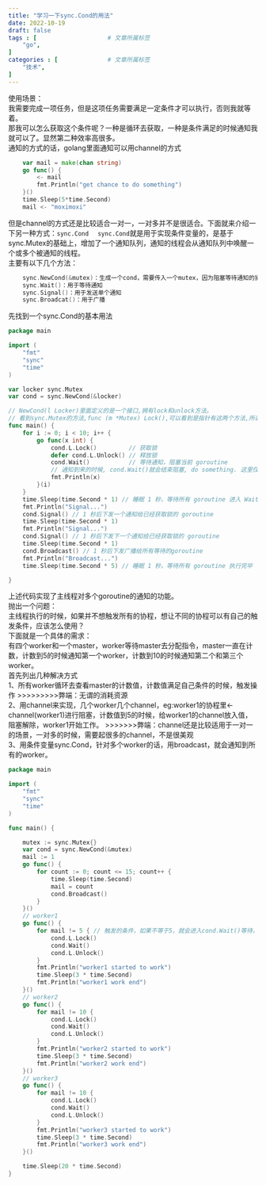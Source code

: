 ```yaml
---
title: "学习一下sync.Cond的用法"
date: 2022-10-19
draft: false
tags : [                    # 文章所属标签
    "go",
]
categories : [              # 文章所属标签
    "技术",
]
---
```


使用场景：  
我需要完成一项任务，但是这项任务需要满足一定条件才可以执行，否则我就等着。  
那我可以怎么获取这个条件呢？一种是循环去获取，一种是条件满足的时候通知我就可以了。显然第二种效率高很多。  
通知的方式的话，golang里面通知可以用channel的方式

```go
	var mail = make(chan string)
    go func() {
        <- mail
        fmt.Println("get chance to do something")
    }()
    time.Sleep(5*time.Second)
    mail <- "moximoxi"
```
但是channel的方式还是比较适合一对一，一对多并不是很适合。下面就来介绍一下另一种方式：`sync.Cond  `
`sync.Cond`就是用于实现条件变量的，是基于sync.Mutex的基础上，增加了一个通知队列，通知的线程会从通知队列中唤醒一个或多个被通知的线程。  
主要有以下几个方法：
```go
	sync.NewCond(&mutex)：生成一个cond，需要传入一个mutex，因为阻塞等待通知的操作以及通知解除阻塞的操作就是基于sync.Mutex来实现的。
	sync.Wait()：用于等待通知
	sync.Signal()：用于发送单个通知
	sync.Broadcat()：用于广播
```

先找到一个sync.Cond的基本用法

```go
package main

import (
	"fmt"
	"sync"
	"time"
)

var locker sync.Mutex
var cond = sync.NewCond(&locker)

// NewCond(l Locker)里面定义的是一个接口,拥有lock和unlock方法。
// 看到sync.Mutex的方法,func (m *Mutex) Lock(),可以看到是指针有这两个方法,所以应该传递的是指针
func main() {
	for i := 0; i < 10; i++ {
		go func(x int) {
			cond.L.Lock()         // 获取锁
			defer cond.L.Unlock() // 释放锁
			cond.Wait()           // 等待通知，阻塞当前 goroutine
			// 通知到来的时候, cond.Wait()就会结束阻塞, do something. 这里仅打印
			fmt.Println(x)
		}(i)
	}
	time.Sleep(time.Second * 1) // 睡眠 1 秒，等待所有 goroutine 进入 Wait 阻塞状态
	fmt.Println("Signal...")
	cond.Signal() // 1 秒后下发一个通知给已经获取锁的 goroutine
	time.Sleep(time.Second * 1)
	fmt.Println("Signal...")
	cond.Signal() // 1 秒后下发下一个通知给已经获取锁的 goroutine
	time.Sleep(time.Second * 1)
	cond.Broadcast() // 1 秒后下发广播给所有等待的goroutine
	fmt.Println("Broadcast...")
	time.Sleep(time.Second * 5) // 睡眠 1 秒，等待所有 goroutine 执行完毕

}
```

上述代码实现了主线程对多个goroutine的通知的功能。  
抛出一个问题：  
主线程执行的时候，如果并不想触发所有的协程，想让不同的协程可以有自己的触发条件，应该怎么使用？  
下面就是一个具体的需求：  
有四个worker和一个master，worker等待master去分配指令，master一直在计数，计数到5的时候通知第一个worker，计数到10的时候通知第二个和第三个worker。  
首先列出几种解决方式  
1、所有worker循环去查看master的计数值，计数值满足自己条件的时候，触发操作 >>>>>>>>>弊端：无谓的消耗资源  
2、用channel来实现，几个worker几个channel，eg:worker1的协程里<-channel(worker1)进行阻塞，计数值到5的时候，给worker1的channel放入值，  
阻塞解除，worker1开始工作。 >>>>>>>弊端：channel还是比较适用于一对一的场景，一对多的时候，需要起很多的channel，不是很美观  
3、用条件变量sync.Cond，针对多个worker的话，用broadcast，就会通知到所有的worker。


```go
package main

import (
	"fmt"
	"sync"
	"time"
)

func main() {

	mutex := sync.Mutex{}
	var cond = sync.NewCond(&mutex)
	mail := 1
	go func() {
		for count := 0; count <= 15; count++ {
			time.Sleep(time.Second)
			mail = count
			cond.Broadcast()
		}
	}()
	// worker1
	go func() {
		for mail != 5 { // 触发的条件，如果不等于5，就会进入cond.Wait()等待，此时cond.Broadcast()通知进来的时候，wait阻塞解除，进入下一个循环，此时发现mail != 5，跳出循环，开始工作。
			cond.L.Lock()
			cond.Wait()
			cond.L.Unlock()
		}
		fmt.Println("worker1 started to work")
		time.Sleep(3 * time.Second)
		fmt.Println("worker1 work end")
	}()
	// worker2
	go func() {
		for mail != 10 {
			cond.L.Lock()
			cond.Wait()
			cond.L.Unlock()
		}
		fmt.Println("worker2 started to work")
		time.Sleep(3 * time.Second)
		fmt.Println("worker2 work end")
	}()
	// worker3
	go func() {
		for mail != 10 {
			cond.L.Lock()
			cond.Wait()
			cond.L.Unlock()
		}
		fmt.Println("worker3 started to work")
		time.Sleep(3 * time.Second)
		fmt.Println("worker3 work end")
	}()

	time.Sleep(20 * time.Second)
}
```